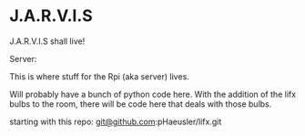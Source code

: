 J.A.R.V.I.S
===========

J.A.R.V.I.S shall live!

Server:

This is where stuff for the Rpi (aka server) lives.

Will probably have a bunch of python code here.
With the addition of the lifx bulbs to the room, there will
be code here that deals with those bulbs.

starting with this repo:
git@github.com:pHaeusler/lifx.git
